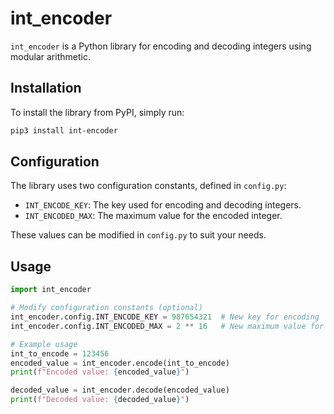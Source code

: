 # int_encoder

`int_encoder` is a Python library for encoding and decoding integers using modular arithmetic.

## Installation

To install the library from PyPI, simply run:

```bash
pip3 install int-encoder
```

## Configuration

The library uses two configuration constants, defined in `config.py`:

- `INT_ENCODE_KEY`: The key used for encoding and decoding integers.
- `INT_ENCODED_MAX`: The maximum value for the encoded integer.

These values can be modified in `config.py` to suit your needs.


## Usage

```python
import int_encoder

# Modify configuration constants (optional)
int_encoder.config.INT_ENCODE_KEY = 987654321  # New key for encoding
int_encoder.config.INT_ENCODED_MAX = 2 ** 16   # New maximum value for encoded integers

# Example usage
int_to_encode = 123456
encoded_value = int_encoder.encode(int_to_encode)
print(f"Encoded value: {encoded_value}")

decoded_value = int_encoder.decode(encoded_value)
print(f"Decoded value: {decoded_value}")
```
